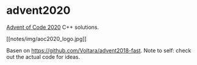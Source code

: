# advent2020

[Advent of Code 2020](http://adventofcode.com/2020/) C++ solutions.

[[notes/img/aoc2020_logo.jpg]]

Basen on https://github.com/Voltara/advent2018-fast. Note to self: check out the actual code for ideas.
